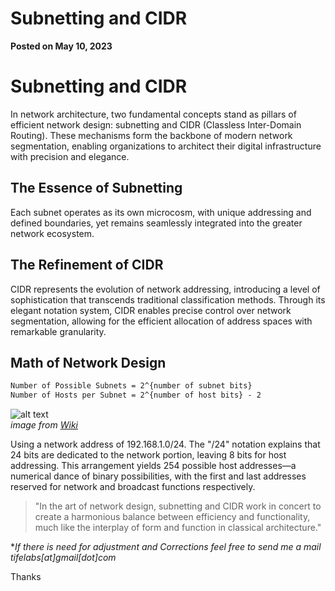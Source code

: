 # Subnetting and CIDR

**Posted on May 10, 2023**

# Subnetting and CIDR

In network architecture, two fundamental concepts stand as pillars of efficient network design: subnetting and CIDR (Classless Inter-Domain Routing). These mechanisms form the backbone of modern network segmentation, enabling organizations to architect their digital infrastructure with precision and elegance.

## The Essence of Subnetting

Each subnet operates as its own microcosm, with unique addressing and defined boundaries, yet remains seamlessly integrated into the greater network ecosystem.

## The Refinement of CIDR

CIDR represents the evolution of network addressing, introducing a level of sophistication that transcends traditional classification methods. Through its elegant notation system, CIDR enables precise control over network segmentation, allowing for the efficient allocation of address spaces with remarkable granularity.

## Math of Network Design

```latex
Number of Possible Subnets = 2^{number of subnet bits}
Number of Hosts per Subnet = 2^{number of host bits} - 2
```

![alt text](./blog-images/subnet.png) \
*image from
[Wiki](https://en.wikipedia.org/w/resources/src/jquery.tablesorter.styles/images/sort_both.svg?0e440)*

Using a network address of 192.168.1.0/24. The "/24" notation explains that 24 bits are dedicated to the network portion, leaving 8 bits for host addressing. This arrangement yields 254 possible host addresses—a numerical dance of binary possibilities, with the first and last addresses reserved for network and broadcast functions respectively.

> "In the art of network design, subnetting and CIDR work in concert to create a harmonious balance between efficiency and functionality, much like the interplay of form and function in classical architecture."

**If there is need for adjustment and Corrections feel free to send me a mail tifelabs[at]gmail[dot]com*

Thanks